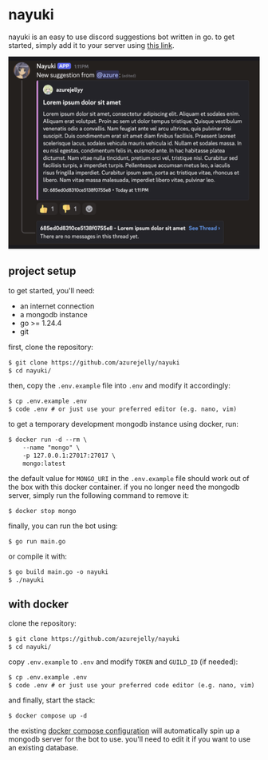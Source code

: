 # nayuki

nayuki is an easy to use discord suggestions bot written in go. to get started, simply add it to your server using [this link](https://discord.com/oauth2/authorize?client_id=1381268909226987630&permissions=395137000512&integration_type=0&scope=bot+applications.commands).

<p align="center">
    <img src="./assets/suggestion.png">
</p>

## project setup

to get started, you'll need:

- an internet connection
- a mongodb instance
- go >= 1.24.4
- git

first, clone the repository:

```shell
$ git clone https://github.com/azurejelly/nayuki
$ cd nayuki/
```

then, copy the `.env.example` file into `.env` and modify it accordingly:

```shell
$ cp .env.example .env
$ code .env # or just use your preferred editor (e.g. nano, vim)
```

to get a temporary development mongodb instance using docker, run:

```shell
$ docker run -d --rm \
    --name "mongo" \
    -p 127.0.0.1:27017:27017 \
    mongo:latest
```

the default value for `MONGO_URI` in the `.env.example` file should work out of the box with this docker container.
if you no longer need the mongodb server, simply run the following command to remove it:

```shell
$ docker stop mongo
```

finally, you can run the bot using:

```shell
$ go run main.go
```

or compile it with:

```shell
$ go build main.go -o nayuki
$ ./nayuki
```

## with docker

clone the repository:

```shell
$ git clone https://github.com/azurejelly/nayuki
$ cd nayuki/
```

copy `.env.example` to `.env` and modify `TOKEN` and `GUILD_ID` (if needed):

```shell
$ cp .env.example .env
$ code .env # or just use your preferred code editor (e.g. nano, vim)
```

and finally, start the stack:

```shell
$ docker compose up -d
```

the existing [docker compose configuration](./docker-compose.yml) will automatically spin up a mongodb server for the bot to use. you'll need to edit it if you want to use an existing database.
